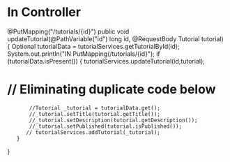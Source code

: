 # In Controller
 @PutMapping("/tutorials/{id}")
   public void updateTutorial(@PathVariable("id") long id, @RequestBody Tutorial tutorial) {
       Optional<Tutorial> tutorialData = tutorialServices.getTutorialById(id);
       System.out.println("IN PutMapping(/tutorials/{id}");
       if (tutorialData.isPresent()) {
           tutorialServices.updateTutorial(id,tutorial);
#           // Eliminating duplicate code below
           //Tutorial _tutorial = tutorialData.get();
           //_tutorial.setTitle(tutorial.getTitle());
           //_tutorial.setDescription(tutorial.getDescription());
           //_tutorial.setPublished(tutorial.isPublished());
          // tutorialServices.addTutorial(_tutorial);
       }
   }
